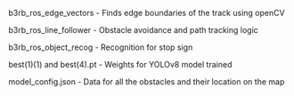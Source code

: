 b3rb_ros_edge_vectors - Finds edge boundaries of the track using openCV

b3rb_ros_line_follower - Obstacle avoidance and path tracking logic

b3rb_ros_object_recog - Recognition for stop sign

best(1)(1) and best(4).pt - Weights for YOLOv8 model trained

model_config.json - Data for all the obstacles and their location on the map

